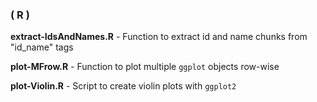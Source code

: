 ### ( R ) 
**extract-IdsAndNames.R** - Function to extract id and name chunks from "id_name" tags

**plot-MFrow.R** - Function to plot multiple `ggplot` objects row-wise

**plot-Violin.R** - Script to create violin plots with `ggplot2`